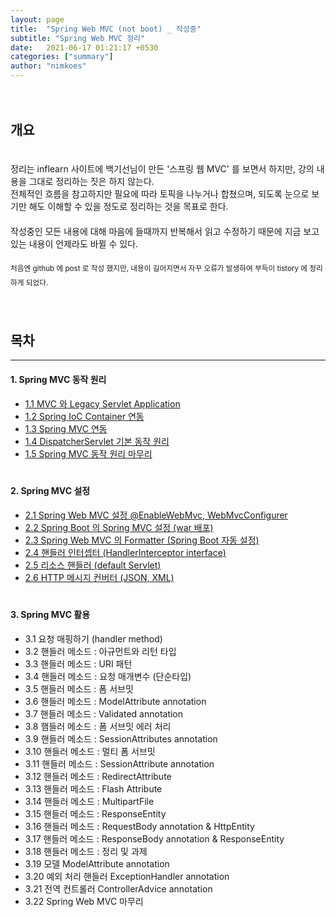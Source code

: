 ```yaml
---
layout: page
title:  "Spring Web MVC (not boot) _ 작성중"
subtitle: "Spring Web MVC 정리"
date:   2021-06-17 01:21:17 +0530
categories: ["summary"]
author: "nimkoes"
---
```

  
　  
## **개요**  

　  
정리는 inflearn 사이트에 백기선님이 만든 '스프링 웹 MVC' 를 보면서 하지만, 강의 내용을 그대로 정리하는 짓은 하지 않는다.  
전체적인 흐름을 참고하지만 필요에 따라 토픽을 나누거나 합쳤으며, 되도록 눈으로 보기만 해도 이해할 수 있을 정도로 정리하는 것을 목표로 한다.  
　  
작성중인 모든 내용에 대해 마음에 들때까지 반복해서 읽고 수정하기 때문에 지금 보고있는 내용이 언제라도 바뀔 수 있다.  
　  
<sub>처음엔 github 에 post 로 작성 했지만, 내용이 길어지면서 자꾸 오류가 발생하여 부득이 tistory 에 정리하게 되었다.</sub>
　  
　  
　  
## **목차**

---

#### 1. Spring MVC 동작 원리  
  - [1.1 MVC 와 Legacy Servlet Application][link_spring_web_mvc_001]  
  - [1.2 Spring IoC Container 연동][link_spring_web_mvc_002]  
  - [1.3 Spring MVC 연동][link_spring_web_mvc_003]  
  - [1.4 DispatcherServlet 기본 동작 원리][link_spring_web_mvc_004]  
  - [1.5 Spring MVC 동작 원리 마무리][link_spring_web_mvc_005]  
　  
  
#### 2. Spring MVC 설정  
  - [2.1 Spring Web MVC 설정 @EnableWebMvc, WebMvcConfigurer][link_spring_web_mvc_006]  
  - [2.2 Spring Boot 의 Spring MVC 설정 (war 배포)][link_spring_web_mvc_007]  
  - [2.3 Spring Web MVC 의 Formatter (Spring Boot 자동 설정)][link_spring_web_mvc_008]  
  - [2.4 핸들러 인터셉터 (HandlerInterceptor interface)][link_spring_web_mvc_009]  
  - [2.5 리소스 핸들러 (default Servlet)][link_spring_web_mvc_010]  
  - [2.6 HTTP 메시지 컨버터 (JSON, XML)][link_spring_web_mvc_011]  
　  
  
#### 3. Spring MVC 활용  
  - 3.1 요청 매핑하기 (handler method)  
  - 3.2 핸들러 메소드 : 아규먼트와 리턴 타입  
  - 3.3 핸들러 메소드 : URI 패턴  
  - 3.4 핸들러 메소드 : 요청 매개변수 (단순타입)  
  - 3.5 핸들러 메소드 : 폼 서브밋  
  - 3.6 핸들러 메소드 : ModelAttribute annotation  
  - 3.7 핸들러 메소드 : Validated annotation  
  - 3.8 햄들러 메소드 : 폼 서브밋 에러 처리  
  - 3.9 핸들러 메소드 : SessionAttributes annotation  
  - 3.10 핸들러 메소드 : 멀티 폼 서브밋  
  - 3.11 핸들러 메소드 : SessionAttribute annotation  
  - 3.12 핸들러 메소드 : RedirectAttribute  
  - 3.13 핸들러 메소드 : Flash Attribute  
  - 3.14 핸들러 메소드 : MultipartFile  
  - 3.15 핸들러 메소드 : ResponseEntity  
  - 3.16 핸들러 메소드 : RequestBody annotation & HttpEntity  
  - 3.17 핸들러 메소드 : ResponseBody annotation & ResponseEntity  
  - 3.18 핸들러 메소드 : 정리 및 과제  
  - 3.19 모델 ModelAttribute annotation  
  - 3.20 예외 처리 핸들러 ExceptionHandler annotation  
  - 3.21 전역 컨트롤러 ControllerAdvice annotation  
  - 3.22 Spring Web MVC 마무리  
　  
  
  

[link_spring_web_mvc_001]:https://xxxelppa.tistory.com/321
[link_spring_web_mvc_002]:https://xxxelppa.tistory.com/322
[link_spring_web_mvc_003]:https://xxxelppa.tistory.com/323
[link_spring_web_mvc_004]:https://xxxelppa.tistory.com/324
[link_spring_web_mvc_005]:https://xxxelppa.tistory.com/325

[link_spring_web_mvc_006]:https://xxxelppa.tistory.com/326
[link_spring_web_mvc_007]:https://xxxelppa.tistory.com/327
[link_spring_web_mvc_008]:https://xxxelppa.tistory.com/328
[link_spring_web_mvc_009]:https://xxxelppa.tistory.com/329
[link_spring_web_mvc_010]:https://xxxelppa.tistory.com/330
[link_spring_web_mvc_011]:https://xxxelppa.tistory.com/331
